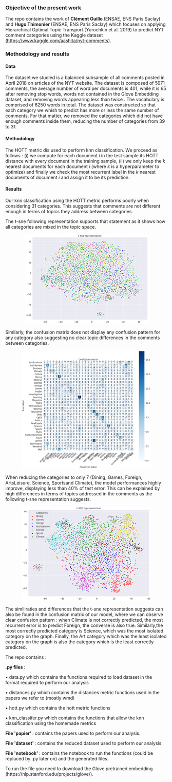 ### Objective of the present work

The repo contains the work of <b> Clément Guillo </b>(ENSAE, ENS Paris Saclay) and <b>Hugo Thimonier </b>(ENSAE, ENS Paris Saclay) which focuses on applying Hierarchical Optimal Topic Transport (Yurochkin et al. 2019) to predict NYT comment categories using the Kaggle dataset (https://www.kaggle.com/aashita/nyt-comments).

### Methodology and results

#### Data
The dataset we studied is a balanced subsample of all comments posted in April 2018 on articles of the NYT website. The dataset is composed of 5971 comments, the average number of word per documents is 401, while it is 65 after removing stop words, words not contained in the Glove Embedding dataset, and removing words appearing less than twice . The vocabulary is comprised of 6250 words in total. 
The dataset was constructed so that each category we whish to predict has more or less the same number of comments. For that matter, we removed the categories which did not have enough comments inside them, reducing the number of categories from 39 to 31.

#### Methodology

The HOTT metric dis used to perform knn classification. We proceed as follows : (i) we compute for each document <i> i </i> in the test sample its HOTT distance with every document in the training sample, (ii) we only keep the <i> k </i> nearest documents for each document <i> i </i> (where <i> k </i> is a hyperparameter to optimize) and finally we check the most recurrent label in the <i> k </i> nearest documents of document <i> i </i> and assign it to be its prediction.

#### Results
Our knn classification using the HOTT metric performs poorly when considering 31 categories. This suggests that comments are not different enough in terms of topics they address between categories. 

The t-sne following representation supports that statement as it shows how all categories are mixed in the topic space. 

<p align="center">
  <img src="https://github.com/hugothimonier/HOTT_NLP_ENSAE/blob/master/img/T_SNE_30.png">
</p>

Similarly, the confusion matrix does not display any confusion pattern for any category also suggesting no clear topic differences in the comments between categories.


<p align="center">
  <img width ='80%' height ='80%' src="https://github.com/hugothimonier/HOTT_NLP_ENSAE/blob/master/img/confusion_matrix_30.png">
</p>

When reducing the categories to only 7 (Dining,  Games,  Foreign,  ArtsLeisure,  Science,  Sportsand Climate), the model performances highly improve, displaying less than 40% of test error. This can be explained by high differences in terms of topics addressed in the comments as the following t-sne representation suggests. 

<p align="center">
  <img width = '80% height = '80%' src="https://github.com/hugothimonier/HOTT_NLP_ENSAE/blob/master/img/T_SNE_7.png">
</p>

The similiraties and differences that the t-sne representation suggests can also be found in the confusion matrix of our model, where we can observe clear confusion pattern : when Climate is not correctly predicted, the most recurrent error is to  predict Foreign, the converse is also true. Similarly,the most  correctly  predicted category is Science, which was the most isolated category on the graph.   Finally,  the Art category which was the least isolated category on the graph is  also  the  category  which  is  the  least  correctly predicted.

The repo contains :
<p> 
	<b> .py files </b> :
	<p> • data.py which contains the functions required to load dataset in the format required to perform our analysis </p>
	<p> • distances.py which contains the distances metric functions used in the papers we refer to (mostly wmd) </p>
	<p> • hott.py which contains the hott metric functions </p>
	<p> • knn_classifer.py which contains the functions that allow the knn classification using the homemade metrics </p>
</p>
<p> <b> File 'papier' </b> : contains the papers used to perform our analysis. </p>
<p> <b> File 'dataset' </b> : contains the reduced dataset used to perform our analysis. </p>
<p> <b> File 'notebook' </b> : contains the notebook to run the functions (could be replaced by .py later on) and the generated files. <p>

 <p>
	To run the file you need to download the Glove pretrained embedding (https://nlp.stanford.edu/projects/glove/). 
</p>
